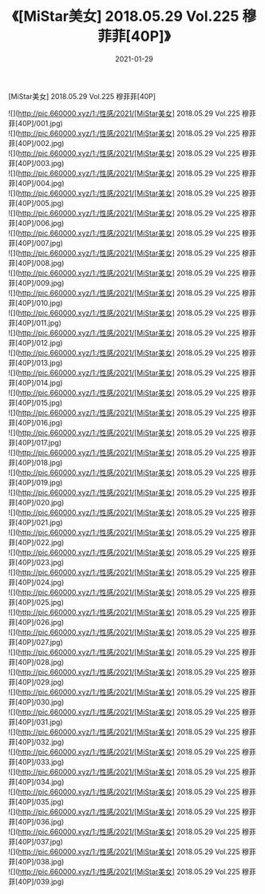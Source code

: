 ﻿---
layout: post
title:  《[MiStar美女] 2018.05.29 Vol.225 穆菲菲[40P]》
date:   2021-01-29
img: http://pic.660000.xyz/1:/性感/2021/[MiStar美女] 2018.05.29 Vol.225 穆菲菲[40P]/000.jpg
categories: [美女, 清纯, 唯美]
---

[MiStar美女] 2018.05.29 Vol.225 穆菲菲[40P]

  ![](http://pic.660000.xyz/1:/性感/2021/[MiStar美女] 2018.05.29 Vol.225 穆菲菲[40P]/001.jpg) <br> ![](http://pic.660000.xyz/1:/性感/2021/[MiStar美女] 2018.05.29 Vol.225 穆菲菲[40P]/002.jpg) <br> ![](http://pic.660000.xyz/1:/性感/2021/[MiStar美女] 2018.05.29 Vol.225 穆菲菲[40P]/003.jpg) <br> ![](http://pic.660000.xyz/1:/性感/2021/[MiStar美女] 2018.05.29 Vol.225 穆菲菲[40P]/004.jpg) <br> ![](http://pic.660000.xyz/1:/性感/2021/[MiStar美女] 2018.05.29 Vol.225 穆菲菲[40P]/005.jpg) <br> ![](http://pic.660000.xyz/1:/性感/2021/[MiStar美女] 2018.05.29 Vol.225 穆菲菲[40P]/006.jpg) <br> ![](http://pic.660000.xyz/1:/性感/2021/[MiStar美女] 2018.05.29 Vol.225 穆菲菲[40P]/007.jpg) <br> ![](http://pic.660000.xyz/1:/性感/2021/[MiStar美女] 2018.05.29 Vol.225 穆菲菲[40P]/008.jpg) <br> ![](http://pic.660000.xyz/1:/性感/2021/[MiStar美女] 2018.05.29 Vol.225 穆菲菲[40P]/009.jpg) <br> ![](http://pic.660000.xyz/1:/性感/2021/[MiStar美女] 2018.05.29 Vol.225 穆菲菲[40P]/010.jpg) <br> ![](http://pic.660000.xyz/1:/性感/2021/[MiStar美女] 2018.05.29 Vol.225 穆菲菲[40P]/011.jpg) <br> ![](http://pic.660000.xyz/1:/性感/2021/[MiStar美女] 2018.05.29 Vol.225 穆菲菲[40P]/012.jpg) <br> ![](http://pic.660000.xyz/1:/性感/2021/[MiStar美女] 2018.05.29 Vol.225 穆菲菲[40P]/013.jpg) <br> ![](http://pic.660000.xyz/1:/性感/2021/[MiStar美女] 2018.05.29 Vol.225 穆菲菲[40P]/014.jpg) <br> ![](http://pic.660000.xyz/1:/性感/2021/[MiStar美女] 2018.05.29 Vol.225 穆菲菲[40P]/015.jpg) <br> ![](http://pic.660000.xyz/1:/性感/2021/[MiStar美女] 2018.05.29 Vol.225 穆菲菲[40P]/016.jpg) <br> ![](http://pic.660000.xyz/1:/性感/2021/[MiStar美女] 2018.05.29 Vol.225 穆菲菲[40P]/017.jpg) <br> ![](http://pic.660000.xyz/1:/性感/2021/[MiStar美女] 2018.05.29 Vol.225 穆菲菲[40P]/018.jpg) <br> ![](http://pic.660000.xyz/1:/性感/2021/[MiStar美女] 2018.05.29 Vol.225 穆菲菲[40P]/019.jpg) <br> ![](http://pic.660000.xyz/1:/性感/2021/[MiStar美女] 2018.05.29 Vol.225 穆菲菲[40P]/020.jpg) <br> ![](http://pic.660000.xyz/1:/性感/2021/[MiStar美女] 2018.05.29 Vol.225 穆菲菲[40P]/021.jpg) <br> ![](http://pic.660000.xyz/1:/性感/2021/[MiStar美女] 2018.05.29 Vol.225 穆菲菲[40P]/022.jpg) <br> ![](http://pic.660000.xyz/1:/性感/2021/[MiStar美女] 2018.05.29 Vol.225 穆菲菲[40P]/023.jpg) <br> ![](http://pic.660000.xyz/1:/性感/2021/[MiStar美女] 2018.05.29 Vol.225 穆菲菲[40P]/024.jpg) <br> ![](http://pic.660000.xyz/1:/性感/2021/[MiStar美女] 2018.05.29 Vol.225 穆菲菲[40P]/025.jpg) <br> ![](http://pic.660000.xyz/1:/性感/2021/[MiStar美女] 2018.05.29 Vol.225 穆菲菲[40P]/026.jpg) <br> ![](http://pic.660000.xyz/1:/性感/2021/[MiStar美女] 2018.05.29 Vol.225 穆菲菲[40P]/027.jpg) <br> ![](http://pic.660000.xyz/1:/性感/2021/[MiStar美女] 2018.05.29 Vol.225 穆菲菲[40P]/028.jpg) <br> ![](http://pic.660000.xyz/1:/性感/2021/[MiStar美女] 2018.05.29 Vol.225 穆菲菲[40P]/029.jpg) <br> ![](http://pic.660000.xyz/1:/性感/2021/[MiStar美女] 2018.05.29 Vol.225 穆菲菲[40P]/030.jpg) <br> ![](http://pic.660000.xyz/1:/性感/2021/[MiStar美女] 2018.05.29 Vol.225 穆菲菲[40P]/031.jpg) <br> ![](http://pic.660000.xyz/1:/性感/2021/[MiStar美女] 2018.05.29 Vol.225 穆菲菲[40P]/032.jpg) <br> ![](http://pic.660000.xyz/1:/性感/2021/[MiStar美女] 2018.05.29 Vol.225 穆菲菲[40P]/033.jpg) <br> ![](http://pic.660000.xyz/1:/性感/2021/[MiStar美女] 2018.05.29 Vol.225 穆菲菲[40P]/034.jpg) <br> ![](http://pic.660000.xyz/1:/性感/2021/[MiStar美女] 2018.05.29 Vol.225 穆菲菲[40P]/035.jpg) <br> ![](http://pic.660000.xyz/1:/性感/2021/[MiStar美女] 2018.05.29 Vol.225 穆菲菲[40P]/036.jpg) <br> ![](http://pic.660000.xyz/1:/性感/2021/[MiStar美女] 2018.05.29 Vol.225 穆菲菲[40P]/037.jpg) <br> ![](http://pic.660000.xyz/1:/性感/2021/[MiStar美女] 2018.05.29 Vol.225 穆菲菲[40P]/038.jpg) <br> ![](http://pic.660000.xyz/1:/性感/2021/[MiStar美女] 2018.05.29 Vol.225 穆菲菲[40P]/039.jpg) <br>